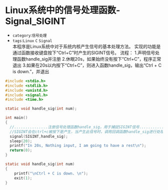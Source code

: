 # Linux系统中的信号处理函数-Signal_SIGINT
* `category`:`信号处理`
* `tags`:`Linux` `C` `Signal`<br>
    本程序是Linux系统中对于系统内核产生信号的基本处理方法。
实现的功能是通过函数接收键盘按下“Ctrl+C”时产生的SIGINT信号。
流程：
1.声明信号处理函数handle_sig并注册
2.休眠20s，如果始终没有按下“Ctrl+C”，程序正常退出
3.如果在20s以内按下“Ctrl+C”，则进入函数handle_sig，输出“Ctrl + C is down.”，并退出

```C
#include <stdio.h>
#include <stdlib.h>
#include <unistd.h>
#include <signal.h>
#include <time.h>

static void handle_sig(int num);

int main()
{
  //...............注册信号处理函数handle_sig，用于捕捉SIGINT信号......................//
  //SIGINT会在ctrl+c被按下是产生，当产生此信号时，调用回调函数handle_sig进行处理，使程序正常退出。
  signal(SIGINT,handle_sig);
  sleep(20);
  printf("In 20s, Nothing input, I am going to have a rest\n");
  return(0);
}

static void handle_sig(int num)
{
	printf("\nCtrl + C is down. \n");
	exit(1);
}
```
